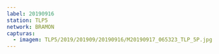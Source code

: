 ```yaml
---
label: 20190916
station: TLP5
network: BRAMON
capturas:
  - imagem: TLP5/2019/201909/20190916/M20190917_065323_TLP_5P.jpg
---
```

